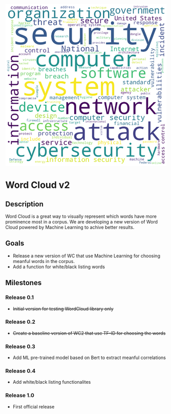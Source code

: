 <img class="aling:center" src="wordcloud_header.png" alt="word cloud image">

# Word Cloud v2

## Description
Word Cloud is a great way to visually represent which words have more prominence most in a corpus.
We are developing a new version of Word Cloud powered by Machine Learning to achive better results. 

## Goals
- Release a new version of WC that use Machine Learning for choosing meanful words in the corpus.
- Add a function for white/black listing words

## Milestones

### Release 0.1
- <s>Initial version for testing WordCloud library only</s>

### Release 0.2
- <s>Create a baseline version of WC2 that use TF-ID for choosing the words</s>

### Release 0.3
- Add ML pre-trained model based on Bert to extract meanful correlations

### Release 0.4
- Add white/black listing functionalites

### Release 1.0
- First official release
